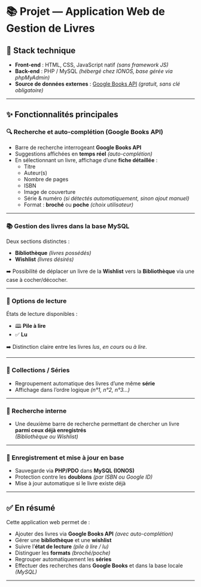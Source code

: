 # 📚 Projet — Application Web de Gestion de Livres

## 🚀 Stack technique
- **Front-end** : HTML, CSS, JavaScript natif *(sans framework JS)*  
- **Back-end** : PHP / MySQL *(hébergé chez IONOS, base gérée via phpMyAdmin)*  
- **Source de données externes** : [Google Books API](https://developers.google.com/books) *(gratuit, sans clé obligatoire)*  

---

## ✨ Fonctionnalités principales

### 🔍 Recherche et auto-complétion (Google Books API)
- Barre de recherche interrogeant **Google Books API**  
- Suggestions affichées en **temps réel** *(auto-complétion)*  
- En sélectionnant un livre, affichage d’une **fiche détaillée** :  
  - Titre  
  - Auteur(s)  
  - Nombre de pages  
  - ISBN  
  - Image de couverture  
  - Série & numéro *(si détectés automatiquement, sinon ajout manuel)*  
  - Format : **broché** ou **poche** *(choix utilisateur)*  

---

### 📚 Gestion des livres dans la base MySQL
Deux sections distinctes :
- **Bibliothèque** *(livres possédés)*  
- **Wishlist** *(livres désirés)*  

➡️ Possibilité de déplacer un livre de la **Wishlist** vers la **Bibliothèque** via une case à cocher/décocher.  

---

### 📖 Options de lecture
États de lecture disponibles :
- 🕮 **Pile à lire**  
- ✅ **Lu**  

➡️ Distinction claire entre les livres *lus*, *en cours* ou *à lire*.  

---

### 📂 Collections / Séries
- Regroupement automatique des livres d’une même **série**  
- Affichage dans l’ordre logique *(n°1, n°2, n°3…)*  

---

### 🔎 Recherche interne
- Une deuxième barre de recherche permettant de chercher un livre **parmi ceux déjà enregistrés**  
  *(Bibliothèque ou Wishlist)*  

---

### 💾 Enregistrement et mise à jour en base
- Sauvegarde via **PHP/PDO** dans **MySQL (IONOS)**  
- Protection contre les **doublons** *(par ISBN ou Google ID)*  
- Mise à jour automatique si le livre existe déjà  

---

## ✅ En résumé
Cette application web permet de :
- Ajouter des livres via **Google Books API** *(avec auto-complétion)*  
- Gérer une **bibliothèque** et une **wishlist**  
- Suivre l’**état de lecture** *(pile à lire / lu)*  
- Distinguer les **formats** *(broché/poche)*  
- Regrouper automatiquement les **séries**  
- Effectuer des recherches dans **Google Books** et dans la base locale *(MySQL)*  

---
